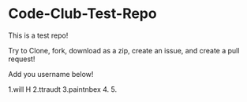 # Code-Club-Test-Repo

This is a test repo!

Try to Clone, fork, download as a zip, create an issue, and create a pull request!


Add you username below!

1.will H
2.ttraudt
3.paintnbex
4.
5.

